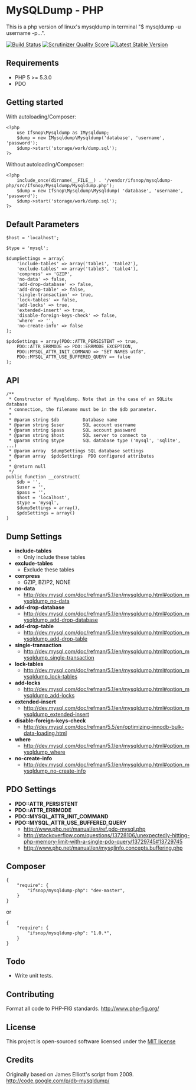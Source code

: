 # MySQLDump - PHP

This is a php version of linux's mysqldump in terminal "$ mysqldump -u username -p...".

[![Build Status](https://travis-ci.org/ifsnop/mysqldump-php.png?branch=master)](https://travis-ci.org/ifsnop/mysqldump-php)
[![Scrutinizer Quality Score](https://scrutinizer-ci.com/g/ifsnop/mysqldump-php/badges/quality-score.png?s=d02891e196a3ca1298619032a538ce8ae8cafd2b)](https://scrutinizer-ci.com/g/ifsnop/mysqldump-php/)
[![Latest Stable Version](https://poser.pugx.org/ifsnop/mysqldump-php/v/stable.png)](https://packagist.org/packages/ifsnop/mysqldump-php)

## Requirements

- PHP 5 >= 5.3.0
- PDO

## Getting started

With autoloading/Composer:

    <?php
        use Ifsnop\Mysqldump as IMysqldump;
        $dump = new IMysqldump\Mysqldump('database', 'username', 'password');
        $dump->start('storage/work/dump.sql');
    ?>

Without autoloading/Composer:

    <?php
        include_once(dirname(__FILE__) . '/vendor/ifsnop/mysqldump-php/src/Ifsnop/Mysqldump/Mysqldump.php');
        $dump = new Ifsnop\Mysqldump\Mysqldump( 'database', 'username', 'password');
        $dump->start('storage/work/dump.sql');
    ?>

## Default Parameters

    $host = 'localhost';

    $type = 'mysql';

    $dumpSettings = array(
        'include-tables' => array('table1', 'table2'),
        'exclude-tables' => array('table3', 'table4'),
        'compress' => 'GZIP',
        'no-data' => false,
        'add-drop-database' => false,
        'add-drop-table' => false,
        'single-transaction' => true,
        'lock-tables' => false,
        'add-locks' => true,
        'extended-insert' => true,
        'disable-foreign-keys-check' => false,
        'where' => '',
        'no-create-info' => false
    );

    $pdoSettings = array(PDO::ATTR_PERSISTENT => true,
        PDO::ATTR_ERRMODE => PDO::ERRMODE_EXCEPTION,
        PDO::MYSQL_ATTR_INIT_COMMAND => "SET NAMES utf8",
        PDO::MYSQL_ATTR_USE_BUFFERED_QUERY => false
    );

## API

    /**
     * Constructor of Mysqldump. Note that in the case of an SQLite database
     * connection, the filename must be in the $db parameter.
     *
     * @param string $db         Database name
     * @param string $user       SQL account username
     * @param string $pass       SQL account password
     * @param string $host       SQL server to connect to
     * @param string $type       SQL database type ('mysql', 'sqlite', ...)
     * @param array  $dumpSettings SQL database settings
     * @param array  $pdoSettings  PDO configured attributes
     *
     * @return null
     */
    public function __construct(
        $db = '',
        $user = '',
        $pass = '',
        $host = 'localhost',
        $type = 'mysql',
        $dumpSettings = array(),
        $pdoSettings = array()
    )

## Dump Settings

- **include-tables**
  - Only include these tables
- **exclude-tables**
  - Exclude these tables
- **compress**
  - GZIP, BZIP2, NONE
- **no-data**
  - http://dev.mysql.com/doc/refman/5.1/en/mysqldump.html#option_mysqldump_no-data
- **add-drop-database**
  - http://dev.mysql.com/doc/refman/5.1/en/mysqldump.html#option_mysqldump_add-drop-database
- **add-drop-table**
  - http://dev.mysql.com/doc/refman/5.1/en/mysqldump.html#option_mysqldump_add-drop-table
- **single-transaction**
  - http://dev.mysql.com/doc/refman/5.1/en/mysqldump.html#option_mysqldump_single-transaction
- **lock-tables**
  - http://dev.mysql.com/doc/refman/5.1/en/mysqldump.html#option_mysqldump_lock-tables
- **add-locks**
  - http://dev.mysql.com/doc/refman/5.1/en/mysqldump.html#option_mysqldump_add-locks
- **extended-insert**
  - http://dev.mysql.com/doc/refman/5.1/en/mysqldump.html#option_mysqldump_extended-insert
- **disable-foreign-keys-check**
  - http://dev.mysql.com/doc/refman/5.5/en/optimizing-innodb-bulk-data-loading.html
- **where**
  - http://dev.mysql.com/doc/refman/5.1/en/mysqldump.html#option_mysqldump_where
- **no-create-info**
  - http://dev.mysql.com/doc/refman/5.1/en/mysqldump.html#option_mysqldump_no-create-info

## PDO Settings

- **PDO::ATTR_PERSISTENT**
- **PDO::ATTR_ERRMODE**
- **PDO::MYSQL_ATTR_INIT_COMMAND**
- **PDO::MYSQL_ATTR_USE_BUFFERED_QUERY**
  - http://www.php.net/manual/en/ref.pdo-mysql.php
  - http://stackoverflow.com/questions/13728106/unexpectedly-hitting-php-memory-limit-with-a-single-pdo-query/13729745#13729745
  - http://www.php.net/manual/en/mysqlinfo.concepts.buffering.php

## Composer

```
{
    "require": {
        "ifsnop/mysqldump-php": "dev-master",
    }
}
```

or

```
{
    "require": {
        "ifsnop/mysqldump-php": "1.0.*",
    }
}
```

## Todo

- Write unit tests.

## Contributing

Format all code to PHP-FIG standards.
http://www.php-fig.org/

## License

This project is open-sourced software licensed under the [MIT license](http://opensource.org/licenses/MIT)

## Credits

Originally based on James Elliott's script from 2009.
http://code.google.com/p/db-mysqldump/

